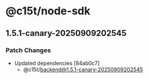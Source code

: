 # @c15t/node-sdk

## 1.5.1-canary-20250909202545

### Patch Changes

- Updated dependencies [84ab0c7]
  - @c15t/backend@1.5.1-canary-20250909202545
